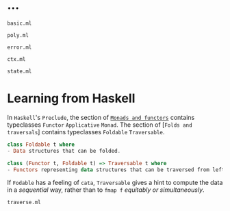 # ...
`basic.ml`

`poly.ml`

`error.ml`

`ctx.ml`

`state.ml`

# Learning from Haskell

In `Haskell`'s `Preclude`, the section of [`Monads and functors`](http://hackage.haskell.org/package/base-4.12.0.0/docs/Prelude.html#g:10) contains typeclasses `Functor` `Applicative` `Monad`. The section of [`Folds and traversals`] contains typeclasses `Foldable` `Traversable`.

```haskell
class Foldable t where
- Data structures that can be folded.

class (Functor t, Foldable t) => Traversable t where
- Functors representing data structures that can be traversed from left to right.
```

If `Fodable` has a feeling of `cata`, `Traversable` gives a hint to compute the data in a _sequential_ way, rather than to `fmap f` _equitably or simultaneously_.

`traverse.ml`
